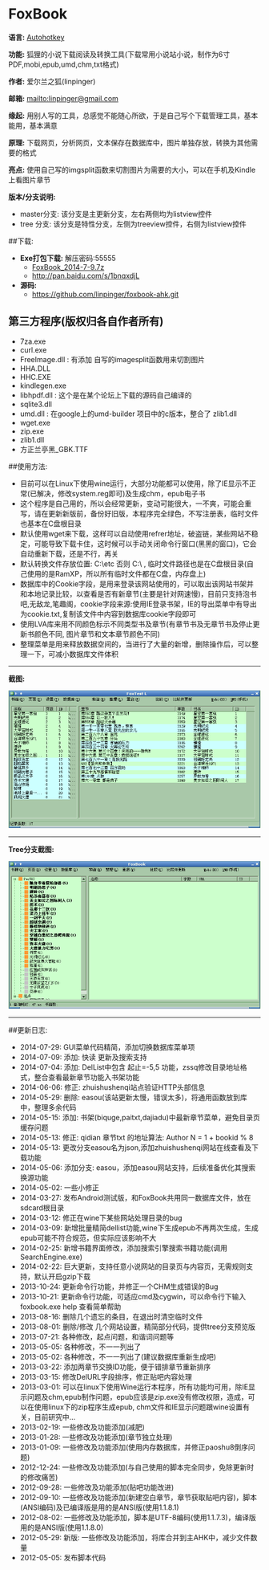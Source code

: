 # FoxBook

**语言:** [Autohotkey](http://www.autohotkey.com)

**功能:** 狐狸的小说下载阅读及转换工具(下载常用小说站小说，制作为6寸PDF,mobi,epub,umd,chm,txt格式)

**作者:** 爱尔兰之狐(linpinger)

**邮箱:** <mailto:linpinger@gmail.com>

**缘起:** 用别人写的工具，总感觉不能随心所欲，于是自己写个下载管理工具，基本能用，基本满意

**原理:** 下载网页，分析网页，文本保存在数据库中，图片单独存放，转换为其他需要的格式

**亮点:** 使用自己写的imgsplit函数来切割图片为需要的大小，可以在手机及Kindle上看图片章节

**版本/分支说明:**

- master分支: 该分支是主更新分支，左右两侧均为listview控件
- tree  分支: 该分支是特性分支，左侧为treeview控件，右侧为listview控件

##下载:

-   **Exe打包下载:** 解压密码:55555
    -   [FoxBook_2014-7-9.7z](http://linpinger.qiniudn.com/FoxBook_2014-7-9.7z)
    -   <http://pan.baidu.com/s/1bnqxdjL>
-   **源码:**
    -   <https://github.com/linpinger/foxbook-ahk.git>

## 第三方程序(版权归各自作者所有)
- 7za.exe
- curl.exe
- FreeImage.dll : 有添加 自写的imagesplit函数用来切割图片
- HHA.DLL
- HHC.EXE
- kindlegen.exe
- libhpdf.dll   : 这个是在某个论坛上下载的源码自己编译的
- sqlite3.dll
- umd.dll       : 在google上的umd-builder 项目中的c版本，整合了 zlib1.dll
- wget.exe
- zip.exe
- zlib1.dll
- 方正兰亭黑_GBK.TTF

##使用方法:

- 目前可以在Linux下使用wine运行，大部分功能都可以使用，除了IE显示不正常(已解决，修改system.reg即可)及生成chm，epub电子书
- 这个程序是自己用的，所以会经常更新，变动可能很大，一不爽，可能会重写，请在更新新版前，备份好旧版，本程序完全绿色，不写注册表，临时文件也基本在C盘根目录
- 默认使用wget来下载，这样可以自动使用refrer地址，破盗链，某些网站不稳定，可能导致下载卡住，这时候可以手动关闭命令行窗口(黑黑的窗口)，它会自动重新下载，还是不行，再关
- 默认转换文件存放位置: C:\\etc 否则 C:\\ , 临时文件路径也是在C盘根目录(自己使用的是RamXP，所以所有临时文件都在C盘，内存盘上)
- 数据库中的Cookie字段，是用来登录该网站使用的，可以取出该网站书架并和本地记录比较，以查看是否有新章节(主要是针对网速慢)，目前只支持泡书吧,无敌龙,笔趣阁，cookie字段来源:使用IE登录书架，IE的导出菜单中有导出为cookie.txt,复制该文件中内容到数据库cookie字段即可
- 使用LVA库来用不同颜色标示不同类型书及章节(有章节书及无章节书及停止更新书颜色不同, 图片章节和文本章节颜色不同)
- 整理菜单是用来释放数据空间的，当进行了大量的新增，删除操作后，可以整理一下，可减小数据库文件体积

***

**截图:**

![](doc/foxbook.png)

***

**Tree分支截图:**

 ![](doc/FoxBook_tree.png)

***

##更新日志:

- 2014-07-29: GUI菜单代码精简，添加切换数据库菜单项
- 2014-07-09: 添加: 快读 更新及搜索支持
- 2014-07-04: 添加: DelList中包含 起止=-5,5 功能，zssq修改目录地址格式，整合查看最新章节功能入书架功能
- 2014-06-06: 修正: zhuishushenqi站点验证HTTP头部信息
- 2014-05-29: 删除: easou(该站更新太慢，错误太多)，将通用函数放到库中，整理多余代码
- 2014-05-15: 添加: 书架(biquge,paitxt,dajiadu)中最新章节菜单，避免目录页缓存问题
- 2014-05-13: 修正: qidian 章节txt 的地址算法: Author N = 1 + bookid % 8
- 2014-05-13: 更改分支easou名为json,添加zhuishushenqi网站在线查看及下载功能
- 2014-05-06: 添加分支: easou，添加easou网站支持，后续准备优化其搜索换源功能
- 2014-05-02: 一些小修正
- 2014-03-27: 发布Android测试版，和FoxBook共用同一数据库文件，放在sdcard根目录
- 2014-03-12: 修正在wine下某些网站处理目录的bug
- 2014-03-09: 新增批量精简dellist功能,wine下生成epub不再两次生成，生成epub可能不符合规范，但实际应该影响不大
- 2014-02-25: 新增书籍界面修改，添加搜索引擎搜索书籍功能(调用SearchEngine.exe)
- 2014-02-22: 巨大更新，支持任意小说网站的目录页与内容页，无需规则支持，默认开启gzip下载
- 2013-10-24: 更新命令行功能，并修正一个CHM生成错误的Bug
- 2013-10-21: 更新命令行功能，可适应cmd及cygwin，可以命令行下输入 foxbook.exe help 查看简单帮助
- 2013-08-16: 删除几个遗忘的条目，在退出时清空临时文件
- 2013-08-01: 删除/修改 几个网站设置，精简部分代码，提供tree分支预览版
- 2013-07-21: 各种修改，起点问题，和谐词问题等
- 2013-05-05: 各种修改，不一一列出了
- 2013-05-02: 各种修改，不一一列出了(建议数据库重新生成吧)
- 2013-03-22: 添加两章节交换ID功能，便于错排章节重新排序
- 2013-03-15: 修改DelURL字段排序，修正贴吧内容处理
- 2013-03-01: 可以在linux下使用Wine运行本程序，所有功能均可用，除IE显示问题及chm,epub制作问题，epub应该是zip.exe没有修改权限，造成，可以在使用linux下的zip程序生成epub, chm文件和IE显示问题跟wine设置有关，目前研究中...
- 2013-02-19: 一些修改及功能添加(减肥)
- 2013-01-28: 一些修改及功能添加(章节独立处理)
- 2013-01-09: 一些修改及功能添加(使用内存数据库，并修正paoshu8倒序问题)
- 2012-12-24: 一些修改及功能添加(与自己使用的脚本完全同步，免除更新时的修改痛苦)
- 2012-09-28: 一些修改及功能添加(贴吧功能改进)
- 2012-09-10: 一些修改及功能添加(新建空白章节，章节获取贴吧内容)，脚本(ANSI编码)及已编译版是用的是ANSI版(使用1.1.8.1)
- 2012-08-02: 一些修改及功能添加，脚本是UTF-8编码(使用1.1.7.3)，编译版用的是ANSI版(使用1.1.8.0)
- 2012-05-29: 新版: 一些修改及功能添加，将库合并到主AHK中，减少文件数量
- 2012-05-05: 发布脚本代码

